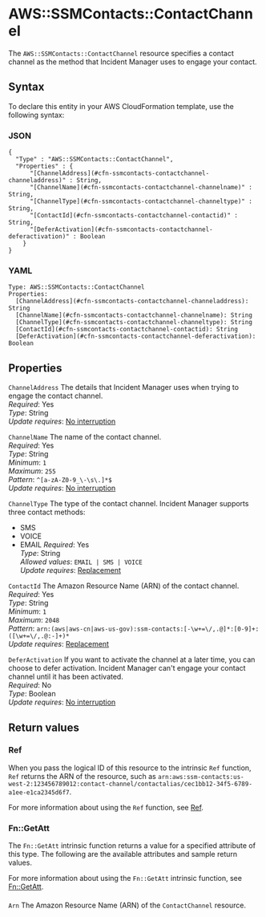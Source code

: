 # AWS::SSMContacts::ContactChannel<a name="aws-resource-ssmcontacts-contactchannel"></a>

The `AWS::SSMContacts::ContactChannel` resource specifies a contact channel as the method that Incident Manager uses to engage your contact\.

## Syntax<a name="aws-resource-ssmcontacts-contactchannel-syntax"></a>

To declare this entity in your AWS CloudFormation template, use the following syntax:

### JSON<a name="aws-resource-ssmcontacts-contactchannel-syntax.json"></a>

```
{
  "Type" : "AWS::SSMContacts::ContactChannel",
  "Properties" : {
      "[ChannelAddress](#cfn-ssmcontacts-contactchannel-channeladdress)" : String,
      "[ChannelName](#cfn-ssmcontacts-contactchannel-channelname)" : String,
      "[ChannelType](#cfn-ssmcontacts-contactchannel-channeltype)" : String,
      "[ContactId](#cfn-ssmcontacts-contactchannel-contactid)" : String,
      "[DeferActivation](#cfn-ssmcontacts-contactchannel-deferactivation)" : Boolean
    }
}
```

### YAML<a name="aws-resource-ssmcontacts-contactchannel-syntax.yaml"></a>

```
Type: AWS::SSMContacts::ContactChannel
Properties: 
  [ChannelAddress](#cfn-ssmcontacts-contactchannel-channeladdress): String
  [ChannelName](#cfn-ssmcontacts-contactchannel-channelname): String
  [ChannelType](#cfn-ssmcontacts-contactchannel-channeltype): String
  [ContactId](#cfn-ssmcontacts-contactchannel-contactid): String
  [DeferActivation](#cfn-ssmcontacts-contactchannel-deferactivation): Boolean
```

## Properties<a name="aws-resource-ssmcontacts-contactchannel-properties"></a>

`ChannelAddress`  <a name="cfn-ssmcontacts-contactchannel-channeladdress"></a>
The details that Incident Manager uses when trying to engage the contact channel\.   
*Required*: Yes  
*Type*: String  
*Update requires*: [No interruption](https://docs.aws.amazon.com/AWSCloudFormation/latest/UserGuide/using-cfn-updating-stacks-update-behaviors.html#update-no-interrupt)

`ChannelName`  <a name="cfn-ssmcontacts-contactchannel-channelname"></a>
The name of the contact channel\.  
*Required*: Yes  
*Type*: String  
*Minimum*: `1`  
*Maximum*: `255`  
*Pattern*: `^[a-zA-Z0-9_\-\s\.]*$`  
*Update requires*: [No interruption](https://docs.aws.amazon.com/AWSCloudFormation/latest/UserGuide/using-cfn-updating-stacks-update-behaviors.html#update-no-interrupt)

`ChannelType`  <a name="cfn-ssmcontacts-contactchannel-channeltype"></a>
The type of the contact channel\. Incident Manager supports three contact methods:  
+ SMS
+ VOICE
+ EMAIL
*Required*: Yes  
*Type*: String  
*Allowed values*: `EMAIL | SMS | VOICE`  
*Update requires*: [Replacement](https://docs.aws.amazon.com/AWSCloudFormation/latest/UserGuide/using-cfn-updating-stacks-update-behaviors.html#update-replacement)

`ContactId`  <a name="cfn-ssmcontacts-contactchannel-contactid"></a>
The Amazon Resource Name \(ARN\) of the contact channel\.  
*Required*: Yes  
*Type*: String  
*Minimum*: `1`  
*Maximum*: `2048`  
*Pattern*: `arn:(aws|aws-cn|aws-us-gov):ssm-contacts:[-\w+=\/,.@]*:[0-9]+:([\w+=\/,.@:-]+)*`  
*Update requires*: [Replacement](https://docs.aws.amazon.com/AWSCloudFormation/latest/UserGuide/using-cfn-updating-stacks-update-behaviors.html#update-replacement)

`DeferActivation`  <a name="cfn-ssmcontacts-contactchannel-deferactivation"></a>
If you want to activate the channel at a later time, you can choose to defer activation\. Incident Manager can't engage your contact channel until it has been activated\.  
*Required*: No  
*Type*: Boolean  
*Update requires*: [No interruption](https://docs.aws.amazon.com/AWSCloudFormation/latest/UserGuide/using-cfn-updating-stacks-update-behaviors.html#update-no-interrupt)

## Return values<a name="aws-resource-ssmcontacts-contactchannel-return-values"></a>

### Ref<a name="aws-resource-ssmcontacts-contactchannel-return-values-ref"></a>

When you pass the logical ID of this resource to the intrinsic `Ref` function, `Ref` returns the ARN of the resource, such as `arn:aws:ssm-contacts:us-west-2:123456789012:contact-channel/contactalias/cec1bb12-34f5-6789-a1ee-e1ca2345d6f7`\.

For more information about using the `Ref` function, see [Ref](https://docs.aws.amazon.com/AWSCloudFormation/latest/UserGuide/intrinsic-function-reference-ref.html)\.

### Fn::GetAtt<a name="aws-resource-ssmcontacts-contactchannel-return-values-fn--getatt"></a>

The `Fn::GetAtt` intrinsic function returns a value for a specified attribute of this type\. The following are the available attributes and sample return values\.

For more information about using the `Fn::GetAtt` intrinsic function, see [Fn::GetAtt](https://docs.aws.amazon.com/AWSCloudFormation/latest/UserGuide/intrinsic-function-reference-getatt.html)\.

#### <a name="aws-resource-ssmcontacts-contactchannel-return-values-fn--getatt-fn--getatt"></a>

`Arn`  <a name="Arn-fn::getatt"></a>
The Amazon Resource Name \(ARN\) of the `ContactChannel` resource\.